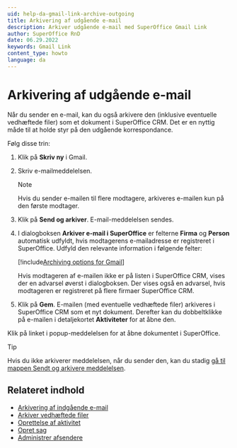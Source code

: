 ```yaml
---
uid: help-da-gmail-link-archive-outgoing
title: Arkivering af udgående e-mail
description: Arkiver udgående e-mail med SuperOffice Gmail Link
author: SuperOffice RnD
date: 06.29.2022
keywords: Gmail Link
content_type: howto
language: da
---
```


# Arkivering af udgående e-mail

Når du sender en e-mail, kan du også arkivere den (inklusive eventuelle vedhæftede filer) som et dokument i SuperOffice CRM. Det er en nyttig måde til at holde styr på den udgående korrespondance.

Følg disse trin:

1. Klik på **Skriv ny** i Gmail.

2. Skriv e-mailmeddelelsen.

    > [!NOTE]
    > Hvis du sender e-mailen til flere modtagere, arkiveres e-mailen kun på den første modtager.

3. Klik på **Send og arkiver**. E-mail-meddelelsen sendes.

4. I dialogboksen **Arkiver e-mail i SuperOffice** er felterne **Firma** og **Person** automatisk udfyldt, hvis modtagerens e-mailadresse er registreret i SuperOffice. Udfyld den relevante information i følgende felter:

    [!include[Archiving options for Gmail](includes/gmail-archiving-options.md)]

    Hvis modtageren af e-mailen ikke er på listen i SuperOffice CRM, vises der en advarsel øverst i dialogboksen. Der vises også en advarsel, hvis modtageren er registreret på flere firmaer SuperOffice CRM.

5. Klik på **Gem**. E-mailen (med eventuelle vedhæftede filer) arkiveres i SuperOffice CRM som et nyt dokument. Derefter kan du dobbeltklikke på e-mailen i detaljekortet **Aktiviteter** for at åbne den.

Klik på linket i popup-meddelelsen for at åbne dokumentet i SuperOffice.

> [!TIP]
> Hvis du ikke arkiverer meddelelsen, når du sender den, kan du stadig [gå til mappen Sendt og arkivere meddelelsen][3].

## Relateret indhold

* [Arkivering af indgående e-mail][3]
* [Arkiver vedhæftede filer][4]
* [Oprettelse af aktivitet][5]
* [Opret sag][6]
* [Administrer afsendere][1]

<!-- Referenced links -->
[1]: manage-senders.md
[3]: email-archive-incoming.md
[4]: archive-attachments.md
[5]: archive-emails-as-activities.md
[6]: archive-emails-as-requests.md

<!-- Referenced images -->